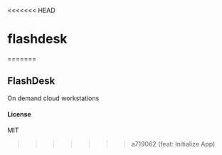<<<<<<< HEAD
# flashdesk
=======
## FlashDesk

On demand cloud workstations

#### License

MIT
>>>>>>> a719062 (feat: Initialize App)
